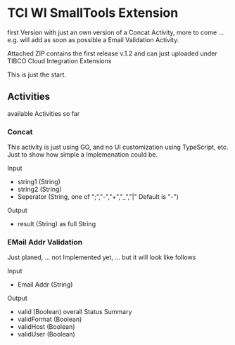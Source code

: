 # TCI WI SmallTools Extension
first Version with just an own version of a Concat Activity, more to come ...
e.g. will add as soon as possible a Email Validation Activity.

Attached ZIP contains the first release v.1.2 and can just uploaded under 
TIBCO Cloud Integration Extensions

This is just the start.

## Activities
available Activities so far
### Concat
This activity is just using GO, and no UI customization using TypeScript, etc.
Just to show how simple a Implemenation could be.

Input
- string1 (String)
- string2 (String)
- Seperator (String, one of ";","-","+","_","|" Default is "-")

Output
- result (String) as full String

### EMail Addr Validation
Just planed, ... not Implemented yet, ... but it will look like follows

Input
- Email Addr (String)

Output
- valid (Boolean) overall Status Summary
- validFormat (Boolean)
- validHost (Boolean)
- validUser (Boolean)
 
